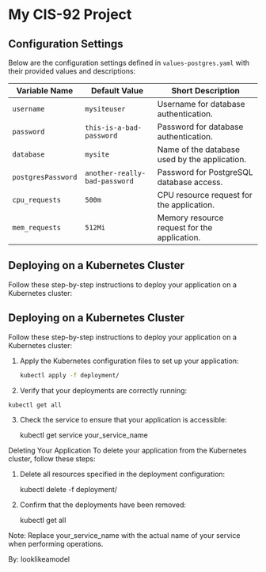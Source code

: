 # My CIS-92 Project 

## Configuration Settings

Below are the configuration settings defined in `values-postgres.yaml` with their provided values and descriptions:

| Variable Name      | Default Value                  | Short Description                            |
|--------------------|--------------------------------|----------------------------------------------|
| `username`         | `mysiteuser`                   | Username for database authentication.        |
| `password`         | `this-is-a-bad-password`       | Password for database authentication.        |
| `database`         | `mysite`                       | Name of the database used by the application.|
| `postgresPassword` | `another-really-bad-password`  | Password for PostgreSQL database access.     |
| `cpu_requests`     | `500m`                         | CPU resource request for the application.    |
| `mem_requests`     | `512Mi`                        | Memory resource request for the application. |

## Deploying on a Kubernetes Cluster

Follow these step-by-step instructions to deploy your application on a Kubernetes cluster:

## Deploying on a Kubernetes Cluster

Follow these step-by-step instructions to deploy your application on a Kubernetes cluster:

1. Apply the Kubernetes configuration files to set up your application:
   ```bash
   kubectl apply -f deployment/

2.   Verify that your deployments are correctly running:
    
    kubectl get all

3. Check the service to ensure that your application is accessible:

    kubectl get service your_service_name 


Deleting Your Application
To delete your application from the Kubernetes cluster, follow these steps:

1. Delete all resources specified in the deployment configuration:

    kubectl delete -f deployment/


2. Confirm that the deployments have been removed:
    
    kubectl get all

    
Note: Replace your_service_name with the actual name of your service when performing operations.

By: looklikeamodel